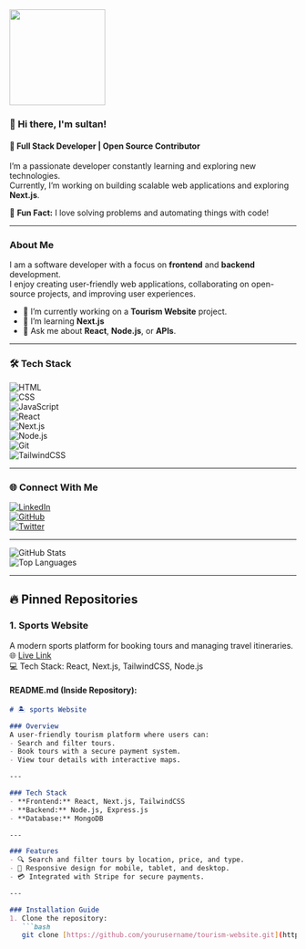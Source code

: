 <div align="left">
  <img height="168" width="full" src="https://i.ibb.co.com/vXJTrbp/banner.jpg"  />
</div>

<!-- Introduction -->
### 👋 Hi there, I'm sultan!  
#### 🚀 Full Stack Developer | Open Source Contributor  

I’m a passionate developer constantly learning and exploring new technologies.  
Currently, I’m working on building scalable web applications and exploring **Next.js**.  

🌟 **Fun Fact:** I love solving problems and automating things with code!  

---

<!-- About Me -->
### About Me  
I am a software developer with a focus on **frontend** and **backend** development.  
I enjoy creating user-friendly web applications, collaborating on open-source projects, and improving user experiences.  

- 🔭 I’m currently working on a **Tourism Website** project.  
- 🌱 I’m learning **Next.js**   
- 💬 Ask me about **React**, **Node.js**, or **APIs**.  

---

<!-- Skills Section -->
### 🛠️ Tech Stack  

![HTML](https://img.shields.io/badge/HTML-E34F26?style=for-the-badge&logo=html5&logoColor=white)  
![CSS](https://img.shields.io/badge/CSS-1572B6?style=for-the-badge&logo=css3&logoColor=white)  
![JavaScript](https://img.shields.io/badge/JavaScript-F7DF1E?style=for-the-badge&logo=javascript&logoColor=black)  
![React](https://img.shields.io/badge/React-61DAFB?style=for-the-badge&logo=react&logoColor=black)  
![Next.js](https://img.shields.io/badge/Next.js-000000?style=for-the-badge&logo=nextdotjs&logoColor=white)  
![Node.js](https://img.shields.io/badge/Node.js-339933?style=for-the-badge&logo=nodedotjs&logoColor=white)  
![Git](https://img.shields.io/badge/Git-F05032?style=for-the-badge&logo=git&logoColor=white)  
![TailwindCSS](https://img.shields.io/badge/TailwindCSS-06B6D4?style=for-the-badge&logo=tailwindcss&logoColor=white)

---

<!-- Social Links -->
### 🌐 Connect With Me  

[![LinkedIn](https://img.shields.io/badge/LinkedIn-%230077B5.svg?style=for-the-badge&logo=linkedin&logoColor=white)](https://linkedin.com/in/sultan)  
[![GitHub](https://img.shields.io/badge/GitHub-%2312100E.svg?style=for-the-badge&logo=github&logoColor=white)](https://github.com/sultan)  
[![Twitter](https://img.shields.io/badge/Twitter-%231DA1F2.svg?style=for-the-badge&logo=twitter&logoColor=white)](https://twitter.com/sultan)  

---

<!-- GitHub Stats -->
![GitHub Stats](https://github-readme-stats.vercel.app/api?username=yourusername&show_icons=true&theme=radical)  
![Top Languages](https://github-readme-stats.vercel.app/api/top-langs/?username=yourusername&layout=compact&theme=radical)  

---

## 🔥 Pinned Repositories  

### **1. Sports Website**  
A modern sports platform for booking tours and managing travel itineraries.  
🌐 [Live Link](https://lotus-a10.web.app)  
💻 Tech Stack: React, Next.js, TailwindCSS, Node.js  

#### README.md (Inside Repository):  
```markdown
# 🏝️ sports Website  

### Overview  
A user-friendly tourism platform where users can:  
- Search and filter tours.  
- Book tours with a secure payment system.  
- View tour details with interactive maps.  

---

### Tech Stack  
- **Frontend:** React, Next.js, TailwindCSS  
- **Backend:** Node.js, Express.js  
- **Database:** MongoDB  

---

### Features  
- 🔍 Search and filter tours by location, price, and type.  
- 📱 Responsive design for mobile, tablet, and desktop.  
- 💳 Integrated with Stripe for secure payments.  

---

### Installation Guide  
1. Clone the repository:  
   ```bash
   git clone [https://github.com/yourusername/tourism-website.git](https://github.com/programming-hero-web-course1/b10-a9-authentication-sultangithub04)
